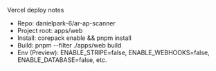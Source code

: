 ﻿Vercel deploy notes
- Repo: danielpark-6/ar-ap-scanner
- Project root: apps/web
- Install: corepack enable && pnpm install
- Build: pnpm --filter ./apps/web build
- Env (Preview): ENABLE_STRIPE=false, ENABLE_WEBHOOKS=false, ENABLE_DATABASE=false, etc.
